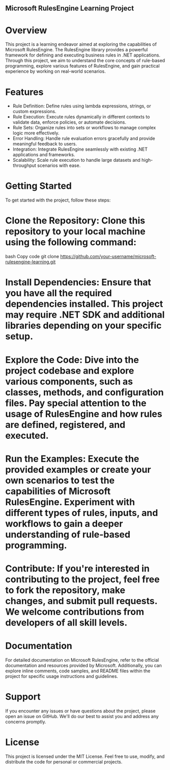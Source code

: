 ## Microsoft RulesEngine Learning Project
# Overview
This project is a learning endeavor aimed at exploring the capabilities of Microsoft RulesEngine. The RulesEngine library provides a powerful framework for defining and executing business rules in .NET applications. Through this project, we aim to understand the core concepts of rule-based programming, explore various features of RulesEngine, and gain practical experience by working on real-world scenarios.

# Features
-  Rule Definition: Define rules using lambda expressions, strings, or custom expressions.
-  Rule Execution: Execute rules dynamically in different contexts to validate data, enforce policies, or automate decisions.
-  Rule Sets: Organize rules into sets or workflows to manage complex logic more effectively.
-  Error Handling: Handle rule evaluation errors gracefully and provide meaningful feedback to users.
-  Integration: Integrate RulesEngine seamlessly with existing .NET applications and frameworks.
-  Scalability: Scale rule execution to handle large datasets and high-throughput scenarios with ease.
#  Getting Started
To get started with the project, follow these steps:

# Clone the Repository: Clone this repository to your local machine using the following command:

bash
Copy code
git clone https://github.com/your-username/microsoft-rulesengine-learning.git
# Install Dependencies: Ensure that you have all the required dependencies installed. This project may require .NET SDK and additional libraries depending on your specific setup.

# Explore the Code: Dive into the project codebase and explore various components, such as classes, methods, and configuration files. Pay special attention to the usage of RulesEngine and how rules are defined, registered, and executed.

# Run the Examples: Execute the provided examples or create your own scenarios to test the capabilities of Microsoft RulesEngine. Experiment with different types of rules, inputs, and workflows to gain a deeper understanding of rule-based programming.

# Contribute: If you're interested in contributing to the project, feel free to fork the repository, make changes, and submit pull requests. We welcome contributions from developers of all skill levels.

# Documentation
For detailed documentation on Microsoft RulesEngine, refer to the official documentation and resources provided by Microsoft. Additionally, you can explore inline comments, code samples, and README files within the project for specific usage instructions and guidelines.

# Support
If you encounter any issues or have questions about the project, please open an issue on GitHub. We'll do our best to assist you and address any concerns promptly.

# License
This project is licensed under the MIT License. Feel free to use, modify, and distribute the code for personal or commercial projects.

